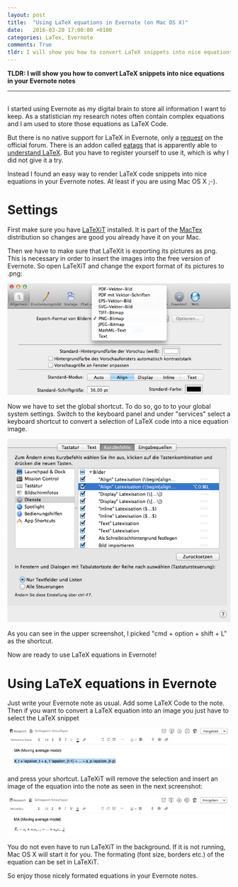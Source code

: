 ```yaml
---
layout: post
title:  "Using LaTeX equations in Evernote (on Mac OS X)"
date:   2016-03-20 17:00:00 +0100
categories: LaTex, Evernote
comments: True
tldr: I will show you how to convert LaTeX snippets into nice equations in your Evernote notes
---
```


__TLDR: I will show you how to convert LaTeX snippets into nice equations in your Evernote notes__

---
<br>
I started using Evernote as my digital brain to store all information I want to keep.
As a statistician my research notes often contain complex equations and I am used to store those equations as LaTeX Code.

But there is no native support for LaTeX in Evernote, only a [request](https://discussion.evernote.com/topic/16445-request-support-for-latex-formulas/?page=1) on the official forum. There is an addon called [eatags](https://eatags.com) that is apparently able to [understand LaTeX](https://www.evernote.com/shard/s216/sh/f2b5d32d-7941-4473-bb94-21fbd55ae117/6f7b872883ab019ba763de2c9cd0ac3f). But you have to register yourself to use it, which is why I did not give it a try.

Instead I found an easy way to render LaTeX code snippets into nice equations in your Evernote notes. At least if you are using Mac OS X ;\-\). 

# Settings

First make sure you have [LaTeXiT](http://www.chachatelier.fr/latexit/) installed.
It is part of the [MacTex](https://tug.org/mactex/) distribution so changes are good you already have it on your Mac.

Then we have to make sure that LaTeXit is exporting its pictures as png.
This is necessary in order to insert the images into the free version of Evernote.
So open LaTeXiT and change the export format of its pictures to .png:

![Set LaTeXit to export images as png](/images/equation_evernote_1.png)

Now we have to set the global shortcut.
To do so, go to to your global system settings. 
Switch to the keyboard panel and under "services" select a keyboard shortcut to convert a selection of LaTeX code into a nice equation image.

![Choose shortcut](/images/equation_evernote_2.png)

As you can see in the upper screenshot, I picked "cmd + option + shift + L" as the shortcut.

Now are ready to use LaTeX equations in Evernote!

# Using LaTeX equations in Evernote

Just write your Evernote note as usual. 
Add some LaTeX Code to the note.
Then if you want to convert a LaTeX equation into an image you just have to select the LaTeX snippet

![Mark the text](/images/equation_evernote_3.png)

and press your shortcut.
LaTeXiT will remove the selection and insert an image of the equation into the note as seen in the next screenshot:

![and get an equation image](/images/equation_evernote_4.png)

You do not even have to run LaTeXiT in the background.
If it is not running, Mac OS X will start it for you.
The formating (font size, borders etc.) of the equation can be set in LaTeXiT.  

So enjoy those nicely formated equations in your Evernote notes.



